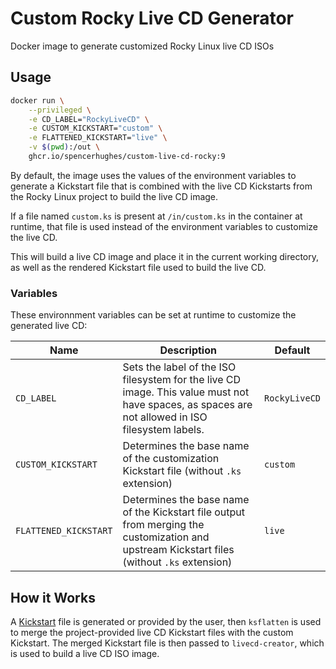 # Custom Rocky Live CD Generator

Docker image to generate customized Rocky Linux live CD ISOs

## Usage

```bash
docker run \
    --privileged \
    -e CD_LABEL="RockyLiveCD" \
    -e CUSTOM_KICKSTART="custom" \
    -e FLATTENED_KICKSTART="live" \
    -v $(pwd):/out \
    ghcr.io/spencerhughes/custom-live-cd-rocky:9
```

By default, the image uses the values of the environment variables to generate a Kickstart file that is combined with the live CD Kickstarts from the Rocky Linux project to build the live CD image.

If a file named `custom.ks` is present at `/in/custom.ks` in the container at runtime, that file is used instead of the environment variables to customize the live CD.

This will build a live CD image and place it in the current working directory, as well as the rendered Kickstart file used to build the live CD.

### Variables

These environnment variables can be set at runtime to customize the generated live CD:

| Name | Description | Default |
| ---- | ----------- | ------- |
| `CD_LABEL` | Sets the label of the ISO filesystem for the live CD image. This value must not have spaces, as spaces are not allowed in ISO filesystem labels. | `RockyLiveCD` |
| `CUSTOM_KICKSTART` | Determines the base name of the customization Kickstart file (without `.ks` extension) | `custom` |
| `FLATTENED_KICKSTART` | Determines the base name of the Kickstart file output from merging the customization and upstream Kickstart files (without `.ks` extension) | `live` |

## How it Works

A [Kickstart](https://docs.fedoraproject.org/en-US/fedora/f36/install-guide/appendixes/Kickstart_Syntax_Reference/) file is generated or provided by the user, then `ksflatten` is used to merge the project-provided live CD Kickstart files with the custom Kickstart. The merged Kickstart file is then passed to `livecd-creator`, which is used to build a live CD ISO image.
